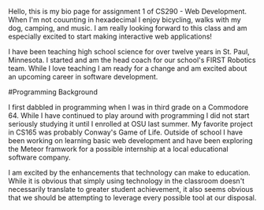 Hello, this is my bio page for assignment 1 of CS290 - Web Development.  When I'm not couunting in hexadecimal I enjoy bicycling, walks with my dog, camping, and music.  I am really looking forward to this class and am especially excited to start making interactive web applications!

I have been teaching high school science for over twelve years in St. Paul, Minnesota.  I started and am the head coach for our school's FIRST Robotics team.  While I love teaching I am ready for a change and am excited about an upcoming career in software development.

#Programming Background

I first dabbled in programming when I was in third grade on a Commodore 64.  While I have continued to play around with programming I did not start seriously studying it until I enrolled at OSU last summer.  My favorite project in CS165 was probably Conway's Game of Life.  Outside of school I have been working on learning basic web development and have been exploring the Meteor framwork for a possible internship at a local educational software company.

I am excited by the enhancements that technology can make to education.  While it is obvious that simply using technology in the classroom doesn't necessarily translate to greater student achievement, it also seems obvious that we should be attempting to leverage every possible tool at our disposal.
